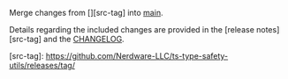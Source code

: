 <!-- PR TITLE: Merge changes from <src-tag> into main -->

Merge changes from [<!-- src git tag here (e.g., "v1.2.3") -->][src-tag] into [main][main-branch].

Details regarding the included changes are provided in the [release notes][src-tag] and the [CHANGELOG][main-changelog].

[src-tag]: https://github.com/Nerdware-LLC/ts-type-safety-utils/releases/tag/<!-- src git tag here (e.g., "v1.2.3") -->

<!-- DEFAULT DEST: main branch -->

[main-branch]: https://github.com/Nerdware-LLC/ts-type-safety-utils/tree/main
[main-changelog]: https://github.com/Nerdware-LLC/ts-type-safety-utils/tree/main/CHANGELOG.md
